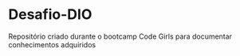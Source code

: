 # Desafio-DIO
Repositório criado durante o bootcamp Code Girls para documentar conhecimentos adquiridos
